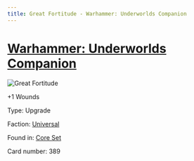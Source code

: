 ```yaml
---
title: Great Fortitude - Warhammer: Underworlds Companion
---
```


# [Warhammer: Underworlds Companion](https://guidokessels.github.io/wh-underworlds)

  

![Great Fortitude](https://warhammerunderworlds.com/wp-content/uploads/sites/6/2017/12/389_ENG-Great-Fortitude.png)

+1 Wounds

Type: Upgrade

Faction: [Universal](https://guidokessels.github.io/wh-underworlds/factions/universal)

Found in: [Core Set](https://guidokessels.github.io/wh-underworlds/locations/core-set)

Card number: 389
